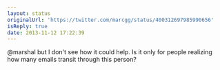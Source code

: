 ```yaml
---
layout: status
originalUrl: 'https://twitter.com/marcgg/status/400312697985990656'
isReply: true
date: 2013-11-12 17:22:39
---
```


@marshal but I don't see how it could help. Is it only for people realizing how many emails transit through this person?
